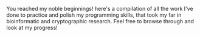 You reached my noble beginnings! here's a compilation of all the work I've done to practice and polish my programming skills, that took my far in bioinformatic and cryptographic research. Feel free to browse through and look at my progress! 
